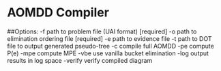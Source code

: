 AOMDD Compiler
==============

##Options:
    -f <file>       path to problem file (UAI format) [required]
    -o <file>       path to elimination ordering file [required]
    -e <file>       path to evidence file
    -t <file>       path to DOT file to output generated pseudo-tree
    -c              compile full AOMDD
    -pe             compute P(e)
    -mpe            compute MPE
    -vbe            use vanilla bucket elimination
    -log            output results in log space
    -verify         verify compiled diagram
